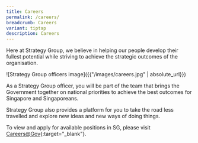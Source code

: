 ```yaml
---
title: Careers
permalink: /careers/
breadcrumb: Careers
variant: tiptap
description: Careers
---
```

Here at Strategy Group, we believe in helping our people develop their fullest potential while striving to achieve the strategic outcomes of the organisation.

![Strategy Group officers image]({{"/images/careers.jpg" | absolute_url}})

As a Strategy Group officer, you will be part of the team that brings the Government together on national priorities to achieve the best outcomes for Singapore and Singaporeans.

Strategy Group also provides a platform for you to take the road less travelled and explore new ideas and new ways of doing things.

To view and apply for available positions in SG, please visit [Careers@Gov](https://www.careers.gov.sg/){:target="_blank"}.
